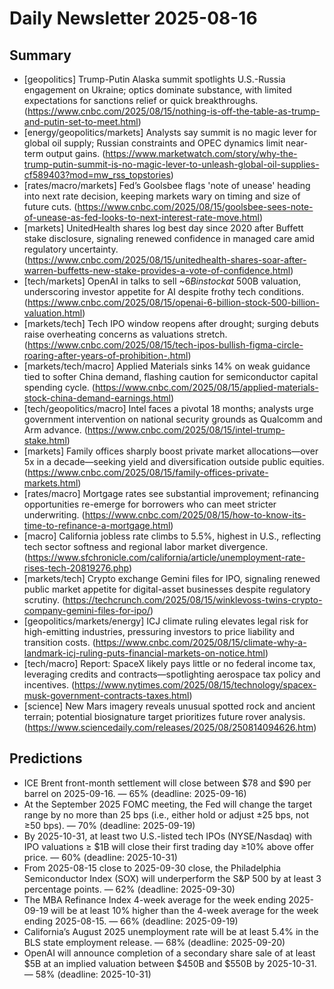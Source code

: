 # Daily Newsletter 2025-08-16

## Summary

- [geopolitics] Trump-Putin Alaska summit spotlights U.S.-Russia engagement on Ukraine; optics dominate substance, with limited expectations for sanctions relief or quick breakthroughs. (https://www.cnbc.com/2025/08/15/nothing-is-off-the-table-as-trump-and-putin-set-to-meet.html)
- [energy/geopolitics/markets] Analysts say summit is no magic lever for global oil supply; Russian constraints and OPEC dynamics limit near-term output gains. (https://www.marketwatch.com/story/why-the-trump-putin-summit-is-no-magic-lever-to-unleash-global-oil-supplies-cf589403?mod=mw_rss_topstories)
- [rates/macro/markets] Fed’s Goolsbee flags 'note of unease' heading into next rate decision, keeping markets wary on timing and size of future cuts. (https://www.cnbc.com/2025/08/15/goolsbee-sees-note-of-unease-as-fed-looks-to-next-interest-rate-move.html)
- [markets] UnitedHealth shares log best day since 2020 after Buffett stake disclosure, signaling renewed confidence in managed care amid regulatory uncertainty. (https://www.cnbc.com/2025/08/15/unitedhealth-shares-soar-after-warren-buffetts-new-stake-provides-a-vote-of-confidence.html)
- [tech/markets] OpenAI in talks to sell ~$6B in stock at ~$500B valuation, underscoring investor appetite for AI despite frothy tech conditions. (https://www.cnbc.com/2025/08/15/openai-6-billion-stock-500-billion-valuation.html)
- [markets/tech] Tech IPO window reopens after drought; surging debuts raise overheating concerns as valuations stretch. (https://www.cnbc.com/2025/08/15/tech-ipos-bullish-figma-circle-roaring-after-years-of-prohibition-.html)
- [markets/tech/macro] Applied Materials sinks 14% on weak guidance tied to softer China demand, flashing caution for semiconductor capital spending cycle. (https://www.cnbc.com/2025/08/15/applied-materials-stock-china-demand-earnings.html)
- [tech/geopolitics/macro] Intel faces a pivotal 18 months; analysts urge government intervention on national security grounds as Qualcomm and Arm advance. (https://www.cnbc.com/2025/08/15/intel-trump-stake.html)
- [markets] Family offices sharply boost private market allocations—over 5x in a decade—seeking yield and diversification outside public equities. (https://www.cnbc.com/2025/08/15/family-offices-private-markets.html)
- [rates/macro] Mortgage rates see substantial improvement; refinancing opportunities re-emerge for borrowers who can meet stricter underwriting. (https://www.cnbc.com/2025/08/15/how-to-know-its-time-to-refinance-a-mortgage.html)
- [macro] California jobless rate climbs to 5.5%, highest in U.S., reflecting tech sector softness and regional labor market divergence. (https://www.sfchronicle.com/california/article/unemployment-rate-rises-tech-20819276.php)
- [markets/tech] Crypto exchange Gemini files for IPO, signaling renewed public market appetite for digital-asset businesses despite regulatory scrutiny. (https://techcrunch.com/2025/08/15/winklevoss-twins-crypto-company-gemini-files-for-ipo/)
- [geopolitics/markets/energy] ICJ climate ruling elevates legal risk for high-emitting industries, pressuring investors to price liability and transition costs. (https://www.cnbc.com/2025/08/15/climate-why-a-landmark-icj-ruling-puts-financial-markets-on-notice.html)
- [tech/macro] Report: SpaceX likely pays little or no federal income tax, leveraging credits and contracts—spotlighting aerospace tax policy and incentives. (https://www.nytimes.com/2025/08/15/technology/spacex-musk-government-contracts-taxes.html)
- [science] New Mars imagery reveals unusual spotted rock and ancient terrain; potential biosignature target prioritizes future rover analysis. (https://www.sciencedaily.com/releases/2025/08/250814094626.htm)

## Predictions

- ICE Brent front-month settlement will close between $78 and $90 per barrel on 2025-09-16. — 65% (deadline: 2025-09-16)
- At the September 2025 FOMC meeting, the Fed will change the target range by no more than 25 bps (i.e., either hold or adjust ±25 bps, not ≥50 bps). — 70% (deadline: 2025-09-19)
- By 2025-10-31, at least two U.S.-listed tech IPOs (NYSE/Nasdaq) with IPO valuations ≥ $1B will close their first trading day ≥10% above offer price. — 60% (deadline: 2025-10-31)
- From 2025-08-15 close to 2025-09-30 close, the Philadelphia Semiconductor Index (SOX) will underperform the S&P 500 by at least 3 percentage points. — 62% (deadline: 2025-09-30)
- The MBA Refinance Index 4-week average for the week ending 2025-09-19 will be at least 10% higher than the 4-week average for the week ending 2025-08-15. — 66% (deadline: 2025-09-19)
- California’s August 2025 unemployment rate will be at least 5.4% in the BLS state employment release. — 68% (deadline: 2025-09-20)
- OpenAI will announce completion of a secondary share sale of at least $5B at an implied valuation between $450B and $550B by 2025-10-31. — 58% (deadline: 2025-10-31)
